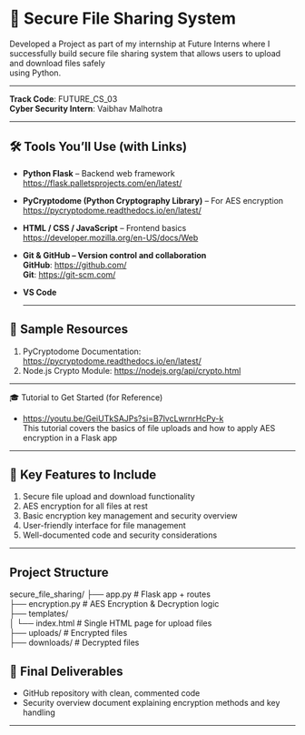 # 🔐 Secure File Sharing System   
Developed a Project as part of my internship at Future Interns where I successfully build secure file sharing system that allows users to upload and download files safely   
using Python.  

---


**Track Code**: FUTURE_CS_03  
**Cyber Security Intern**: Vaibhav Malhotra  

---

## 🛠️ Tools You’ll Use (with Links)
- **Python Flask** – Backend web framework  
  https://flask.palletsprojects.com/en/latest/  
- **PyCryptodome (Python Cryptography Library)** – For AES encryption
  https://pycryptodome.readthedocs.io/en/latest/
- **HTML / CSS / JavaScript** – Frontend basics  
  https://developer.mozilla.org/en-US/docs/Web
- **Git & GitHub – Version control and collaboration**  
  **GitHub**: https://github.com/  
  **Git**: https://git-scm.com/  
- **VS Code**  

  ---

## 📁 Sample Resources  
1. PyCryptodome Documentation: https://pycryptodome.readthedocs.io/en/latest/
2. Node.js Crypto Module: https://nodejs.org/api/crypto.html

---

🎓 Tutorial to Get Started (for Reference)  
- https://youtu.be/GeiUTkSAJPs?si=B7lvcLwrnrHcPy-k  
  This tutorial covers the basics of file uploads and how to apply AES encryption in a Flask app

---

## 🔑 Key Features to Include  
1. Secure file upload and download functionality
2. AES encryption for all files at rest
3. Basic encryption key management and security overview
4. User-friendly interface for file management
5. Well-documented code and security considerations

---

## Project Structure  
secure_file_sharing/
├── app.py                # Flask app + routes  
├── encryption.py         # AES Encryption & Decryption logic  
├── templates/  
│   └── index.html        # Single HTML page for upload files  
├── uploads/              # Encrypted files  
├── downloads/            # Decrypted files  

## 📝 Final Deliverables  
- GitHub repository with clean, commented code
- Security overview document explaining encryption methods and key handling

---


  

